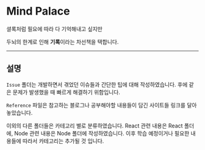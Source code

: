 # Mind Palace

셜록처럼 필요에 따라 다 기억해내고 싶지만

두뇌의 한계로 인해 **기록**이라는 차선책을 택합니다.

---

## 설명

`Issue` 폴더는 개발하면서 겪었던 이슈들과 간단한 팁에 대해 작성하였습니다. 후에 같은 문제가 발생했을 때 빠르게 해결하기 위함입니다.

`Reference` 파일은 참고하는 블로그나 공부해야할 내용들이 담긴 사이트들 링크를 달아놓았습니다.

이외의 다른 폴더들은 카테고리 별로 분류하였습니다. React 관련 내용은 React 폴더에, Node 관련 내용은 Node 폴더에 작성하였습니다. 이후 학습 예정이거나 필요한 내용들에 따라서 카테고리는 추가될 것 입니다.
